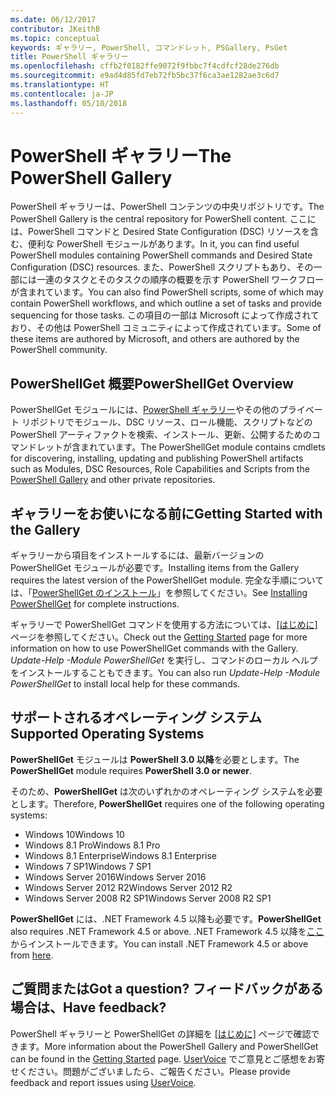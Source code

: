 ```yaml
---
ms.date: 06/12/2017
contributor: JKeithB
ms.topic: conceptual
keywords: ギャラリー, PowerShell, コマンドレット, PSGallery, PsGet
title: PowerShell ギャラリー
ms.openlocfilehash: cffb2f0182ffe9072f9fbbc7f4cdfcf28de276db
ms.sourcegitcommit: e9ad4d85fd7eb72fb5bc37f6ca3ae1282ae3c6d7
ms.translationtype: HT
ms.contentlocale: ja-JP
ms.lasthandoff: 05/10/2018
---
```

# <a name="the-powershell-gallery"></a><span data-ttu-id="89fc5-103">PowerShell ギャラリー</span><span class="sxs-lookup"><span data-stu-id="89fc5-103">The PowerShell Gallery</span></span>

<span data-ttu-id="89fc5-104">PowerShell ギャラリーは、PowerShell コンテンツの中央リポジトリです。</span><span class="sxs-lookup"><span data-stu-id="89fc5-104">The PowerShell Gallery is the central repository for PowerShell content.</span></span> <span data-ttu-id="89fc5-105">ここには、PowerShell コマンドと Desired State Configuration (DSC) リソースを含む、便利な PowerShell モジュールがあります。</span><span class="sxs-lookup"><span data-stu-id="89fc5-105">In it, you can find useful PowerShell modules containing PowerShell commands and Desired State Configuration (DSC) resources.</span></span>
<span data-ttu-id="89fc5-106">また、PowerShell スクリプトもあり、その一部には一連のタスクとそのタスクの順序の概要を示す PowerShell ワークフローが含まれています。</span><span class="sxs-lookup"><span data-stu-id="89fc5-106">You can also find PowerShell scripts, some of which may contain PowerShell workflows, and which outline a set of tasks and provide sequencing for those tasks.</span></span> <span data-ttu-id="89fc5-107">この項目の一部は Microsoft によって作成されており、その他は PowerShell コミュニティによって作成されています。</span><span class="sxs-lookup"><span data-stu-id="89fc5-107">Some of these items are authored by Microsoft, and others are authored by the PowerShell community.</span></span>

## <a name="powershellget-overview"></a><span data-ttu-id="89fc5-108">PowerShellGet 概要</span><span class="sxs-lookup"><span data-stu-id="89fc5-108">PowerShellGet Overview</span></span>

<span data-ttu-id="89fc5-109">PowerShellGet モジュールには、[PowerShell ギャラリー](https://www.PowerShellGallery.com)やその他のプライベート リポジトリでモジュール、DSC リソース、ロール機能、スクリプトなどの PowerShell アーティファクトを検索、インストール、更新、公開するためのコマンドレットが含まれています。</span><span class="sxs-lookup"><span data-stu-id="89fc5-109">The PowerShellGet module contains cmdlets for discovering, installing, updating and publishing PowerShell artifacts such as Modules, DSC Resources, Role Capabilities and Scripts from the [PowerShell Gallery](https://www.PowerShellGallery.com) and other private repositories.</span></span>

## <a name="getting-started-with-the-gallery"></a><span data-ttu-id="89fc5-110">ギャラリーをお使いになる前に</span><span class="sxs-lookup"><span data-stu-id="89fc5-110">Getting Started with the Gallery</span></span>

<span data-ttu-id="89fc5-111">ギャラリーから項目をインストールするには、最新バージョンの PowerShellGet モジュールが必要です。</span><span class="sxs-lookup"><span data-stu-id="89fc5-111">Installing items from the Gallery requires the latest version of the PowerShellGet module.</span></span>
<span data-ttu-id="89fc5-112">完全な手順については、「[PowerShellGet のインストール](installing-psget.md)」を参照してください。</span><span class="sxs-lookup"><span data-stu-id="89fc5-112">See [Installing PowerShellGet](installing-psget.md) for complete instructions.</span></span>

<span data-ttu-id="89fc5-113">ギャラリーで PowerShellGet コマンドを使用する方法については、[[はじめに]](getting-started.md) ページを参照してください。</span><span class="sxs-lookup"><span data-stu-id="89fc5-113">Check out the [Getting Started](getting-started.md) page for more information on how to use PowerShellGet commands with the Gallery.</span></span> <span data-ttu-id="89fc5-114">*Update-Help -Module PowerShellGet* を実行し、コマンドのローカル ヘルプをインストールすることもできます。</span><span class="sxs-lookup"><span data-stu-id="89fc5-114">You can also run *Update-Help -Module PowerShellGet* to install local help for these commands.</span></span>

## <a name="supported-operating-systems"></a><span data-ttu-id="89fc5-115">サポートされるオペレーティング システム</span><span class="sxs-lookup"><span data-stu-id="89fc5-115">Supported Operating Systems</span></span>

<span data-ttu-id="89fc5-116">**PowerShellGet** モジュールは **PowerShell 3.0 以降**を必要とします。</span><span class="sxs-lookup"><span data-stu-id="89fc5-116">The **PowerShellGet** module requires **PowerShell 3.0 or newer**.</span></span>

<span data-ttu-id="89fc5-117">そのため、**PowerShellGet** は次のいずれかのオペレーティング システムを必要とします。</span><span class="sxs-lookup"><span data-stu-id="89fc5-117">Therefore, **PowerShellGet** requires one of the following operating systems:</span></span>

- <span data-ttu-id="89fc5-118">Windows 10</span><span class="sxs-lookup"><span data-stu-id="89fc5-118">Windows 10</span></span>
- <span data-ttu-id="89fc5-119">Windows 8.1 Pro</span><span class="sxs-lookup"><span data-stu-id="89fc5-119">Windows 8.1 Pro</span></span>
- <span data-ttu-id="89fc5-120">Windows 8.1 Enterprise</span><span class="sxs-lookup"><span data-stu-id="89fc5-120">Windows 8.1 Enterprise</span></span>
- <span data-ttu-id="89fc5-121">Windows 7 SP1</span><span class="sxs-lookup"><span data-stu-id="89fc5-121">Windows 7 SP1</span></span>
- <span data-ttu-id="89fc5-122">Windows Server 2016</span><span class="sxs-lookup"><span data-stu-id="89fc5-122">Windows Server 2016</span></span>
- <span data-ttu-id="89fc5-123">Windows Server 2012 R2</span><span class="sxs-lookup"><span data-stu-id="89fc5-123">Windows Server 2012 R2</span></span>
- <span data-ttu-id="89fc5-124">Windows Server 2008 R2 SP1</span><span class="sxs-lookup"><span data-stu-id="89fc5-124">Windows Server 2008 R2 SP1</span></span>

<span data-ttu-id="89fc5-125">**PowerShellGet** には、.NET Framework 4.5 以降も必要です。</span><span class="sxs-lookup"><span data-stu-id="89fc5-125">**PowerShellGet** also requires .NET Framework 4.5 or above.</span></span> <span data-ttu-id="89fc5-126">.NET Framework 4.5 以降を[ここ](https://msdn.microsoft.com/library/5a4x27ek.aspx)からインストールできます。</span><span class="sxs-lookup"><span data-stu-id="89fc5-126">You can install .NET Framework 4.5 or above from [here](https://msdn.microsoft.com/library/5a4x27ek.aspx).</span></span>

## <a name="got-a-question-have-feedback"></a><span data-ttu-id="89fc5-127">ご質問または</span><span class="sxs-lookup"><span data-stu-id="89fc5-127">Got a question?</span></span> <span data-ttu-id="89fc5-128">フィードバックがある場合は、</span><span class="sxs-lookup"><span data-stu-id="89fc5-128">Have feedback?</span></span>

<span data-ttu-id="89fc5-129">PowerShell ギャラリーと PowerShellGet の詳細を [[はじめに]](getting-started.md) ページで確認できます。</span><span class="sxs-lookup"><span data-stu-id="89fc5-129">More information about the PowerShell Gallery and PowerShellGet can be found in the [Getting Started](getting-started.md) page.</span></span> <span data-ttu-id="89fc5-130">[UserVoice](http://windowsserver.uservoice.com/forums/301869-powershell) でご意見とご感想をお寄せください。問題がございましたら、ご報告ください。</span><span class="sxs-lookup"><span data-stu-id="89fc5-130">Please provide feedback and report issues using [UserVoice](http://windowsserver.uservoice.com/forums/301869-powershell).</span></span>